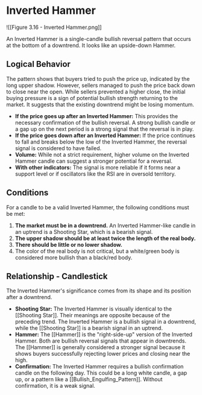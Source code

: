 # Inverted Hammer

![[Figure 3.16 - Inverted Hammer.png]]

An Inverted Hammer is a single-candle bullish reversal pattern that occurs at the bottom of a downtrend. It looks like an upside-down Hammer.

## Logical Behavior

The pattern shows that buyers tried to push the price up, indicated by the long upper shadow. However, sellers managed to push the price back down to close near the open. While sellers prevented a higher close, the initial buying pressure is a sign of potential bullish strength returning to the market. It suggests that the existing downtrend might be losing momentum.

- **If the price goes up after an Inverted Hammer:** This provides the necessary confirmation of the bullish reversal. A strong bullish candle or a gap up on the next period is a strong signal that the reversal is in play.
- **If the price goes down after an Inverted Hammer:** If the price continues to fall and breaks below the low of the Inverted Hammer, the reversal signal is considered to have failed.
- **Volume:** While not a strict requirement, higher volume on the Inverted Hammer candle can suggest a stronger potential for a reversal.
- **With other indicators:** The signal is more reliable if it forms near a support level or if oscillators like the RSI are in oversold territory.

## Conditions

For a candle to be a valid Inverted Hammer, the following conditions must be met:

1.  **The market must be in a downtrend.** An Inverted Hammer-like candle in an uptrend is a Shooting Star, which is a bearish signal.
2.  **The upper shadow should be at least twice the length of the real body.**
3.  **There should be little or no lower shadow.**
4.  The color of the real body is not critical, but a white/green body is considered more bullish than a black/red body.

## Relationship - Candlestick

The Inverted Hammer's significance comes from its shape and its position after a downtrend.

- **Shooting Star:** The Inverted Hammer is visually identical to the [[Shooting Star]]. Their meanings are opposite because of the preceding trend. The Inverted Hammer is a bullish signal in a downtrend, while the [[Shooting Star]] is a bearish signal in an uptrend.
- **Hammer:** The [[Hammer]] is the "right-side-up" version of the Inverted Hammer. Both are bullish reversal signals that appear in downtrends. The [[Hammer]] is generally considered a stronger signal because it shows buyers successfully rejecting lower prices and closing near the high.
- **Confirmation:** The Inverted Hammer requires a bullish confirmation candle on the following day. This could be a long white candle, a gap up, or a pattern like a [[Bullish_Engulfing_Pattern]]. Without confirmation, it is a weak signal.
